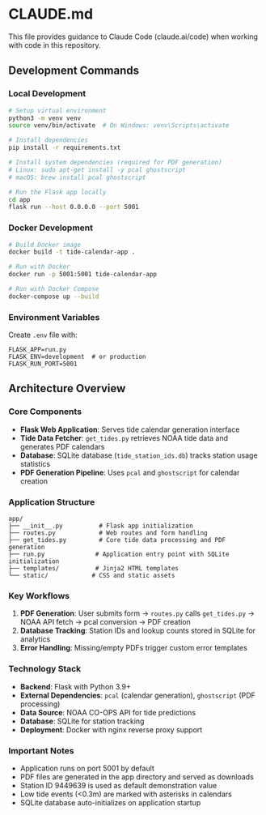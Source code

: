 # CLAUDE.md

This file provides guidance to Claude Code (claude.ai/code) when working with code in this repository.

## Development Commands

### Local Development
```bash
# Setup virtual environment
python3 -m venv venv
source venv/bin/activate  # On Windows: venv\Scripts\activate

# Install dependencies
pip install -r requirements.txt

# Install system dependencies (required for PDF generation)
# Linux: sudo apt-get install -y pcal ghostscript
# macOS: brew install pcal ghostscript

# Run the Flask app locally
cd app
flask run --host 0.0.0.0 --port 5001
```

### Docker Development
```bash
# Build Docker image
docker build -t tide-calendar-app .

# Run with Docker
docker run -p 5001:5001 tide-calendar-app

# Run with Docker Compose
docker-compose up --build
```

### Environment Variables
Create `.env` file with:
```
FLASK_APP=run.py
FLASK_ENV=development  # or production
FLASK_RUN_PORT=5001
```

## Architecture Overview

### Core Components
- **Flask Web Application**: Serves tide calendar generation interface
- **Tide Data Fetcher**: `get_tides.py` retrieves NOAA tide data and generates PDF calendars
- **Database**: SQLite database (`tide_station_ids.db`) tracks station usage statistics
- **PDF Generation Pipeline**: Uses `pcal` and `ghostscript` for calendar creation

### Application Structure
```
app/
├── __init__.py          # Flask app initialization
├── routes.py            # Web routes and form handling
├── get_tides.py         # Core tide data processing and PDF generation
├── run.py              # Application entry point with SQLite initialization
├── templates/          # Jinja2 HTML templates
└── static/            # CSS and static assets
```

### Key Workflows
1. **PDF Generation**: User submits form → `routes.py` calls `get_tides.py` → NOAA API fetch → pcal conversion → PDF creation
2. **Database Tracking**: Station IDs and lookup counts stored in SQLite for analytics
3. **Error Handling**: Missing/empty PDFs trigger custom error templates

### Technology Stack
- **Backend**: Flask with Python 3.9+
- **External Dependencies**: `pcal` (calendar generation), `ghostscript` (PDF processing)
- **Data Source**: NOAA CO-OPS API for tide predictions
- **Database**: SQLite for station tracking
- **Deployment**: Docker with nginx reverse proxy support

### Important Notes
- Application runs on port 5001 by default
- PDF files are generated in the app directory and served as downloads
- Station ID 9449639 is used as default demonstration value
- Low tide events (<0.3m) are marked with asterisks in calendars
- SQLite database auto-initializes on application startup